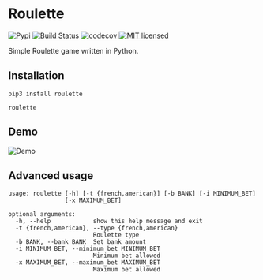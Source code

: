 # Roulette

[![Pypi](https://img.shields.io/pypi/v/roulette.svg)](https://pypi.org/project/roulette)
[![Build Status](https://github.com/gabfl/roulette/actions/workflows/ci.yml/badge.svg?branch=main)](https://github.com/gabfl/roulette/actions)
[![codecov](https://codecov.io/gh/gabfl/roulette/branch/main/graph/badge.svg)](https://codecov.io/gh/gabfl/roulette)
[![MIT licensed](https://img.shields.io/badge/license-MIT-green.svg)](https://raw.githubusercontent.com/gabfl/roulette/main/LICENSE)

Simple Roulette game written in Python.

## Installation

```
pip3 install roulette

roulette
```

## Demo

![Demo](https://github.com/gabfl/roulette/blob/main/img/demo.gif?raw=true)

## Advanced usage

```
usage: roulette [-h] [-t {french,american}] [-b BANK] [-i MINIMUM_BET]
                [-x MAXIMUM_BET]

optional arguments:
  -h, --help            show this help message and exit
  -t {french,american}, --type {french,american}
                        Roulette type
  -b BANK, --bank BANK  Set bank amount
  -i MINIMUM_BET, --minimum_bet MINIMUM_BET
                        Minimum bet allowed
  -x MAXIMUM_BET, --maximum_bet MAXIMUM_BET
                        Maximum bet allowed
```
